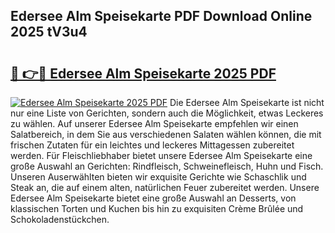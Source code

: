 ## Edersee Alm Speisekarte PDF Download Online 2025 tV3u4

# <h2><a href="http://gca52l.nevu.top/?p=Edersee+Alm+Speisekarte">🔗 👉🔴 Edersee Alm Speisekarte 2025 PDF</a></h2>

[![Edersee Alm Speisekarte 2025 PDF](https://i.imgur.com/dBaPXMq.png)](http://gca52l.nevu.top/?p=Edersee+Alm+Speisekarte)
Die Edersee Alm Speisekarte ist nicht nur eine Liste von Gerichten, sondern auch die Möglichkeit, etwas Leckeres zu wählen. Auf unserer Edersee Alm Speisekarte empfehlen wir einen Salatbereich, in dem Sie aus verschiedenen Salaten wählen können, die mit frischen Zutaten für ein leichtes und leckeres Mittagessen zubereitet werden. Für Fleischliebhaber bietet unsere Edersee Alm Speisekarte eine große Auswahl an Gerichten: Rindfleisch, Schweinefleisch, Huhn und Fisch. Unseren Auserwählten bieten wir exquisite Gerichte wie Schaschlik und Steak an, die auf einem alten, natürlichen Feuer zubereitet werden. Unsere Edersee Alm Speisekarte bietet eine große Auswahl an Desserts, von klassischen Torten und Kuchen bis hin zu exquisiten Crème Brûlée und Schokoladenstückchen.

